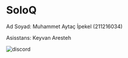 # SoloQ

Ad Soyad:
Muhammet Aytaç İpekel (211216034)

Asisstans:
Keyvan Aresteh

![discord](https://user-images.githubusercontent.com/87784369/206781279-6b987132-7e15-44c1-9cc3-1df8162cc2d8.png)
